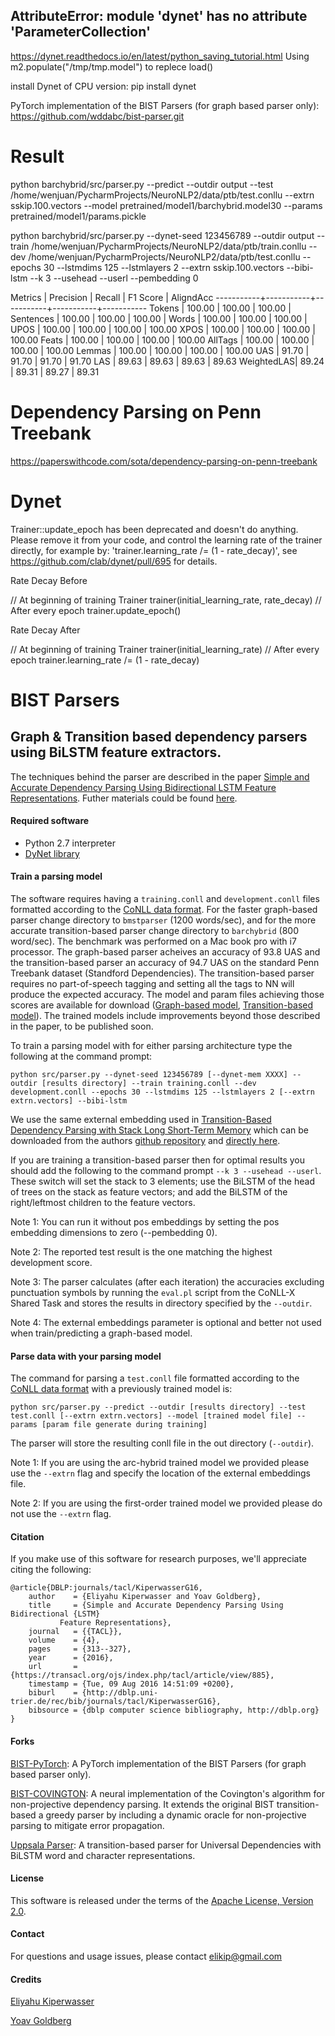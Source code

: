 ## AttributeError: module 'dynet' has no attribute 'ParameterCollection'

https://dynet.readthedocs.io/en/latest/python_saving_tutorial.html
Using m2.populate("/tmp/tmp.model") to replece load()

install Dynet of CPU version:  pip install dynet


PyTorch implementation of the BIST Parsers (for graph based parser only): https://github.com/wddabc/bist-parser.git

# Result 
python barchybrid/src/parser.py --predict --outdir output --test /home/wenjuan/PycharmProjects/NeuroNLP2/data/ptb/test.conllu --extrn sskip.100.vectors --model pretrained/model1/barchybrid.model30 --params pretrained/model1/params.pickle 

python barchybrid/src/parser.py --dynet-seed 123456789 --outdir output --train /home/wenjuan/PycharmProjects/NeuroNLP2/data/ptb/train.conllu --dev /home/wenjuan/PycharmProjects/NeuroNLP2/data/ptb/test.conllu --epochs 30 --lstmdims 125 --lstmlayers 2 --extrn sskip.100.vectors --bibi-lstm --k 3 --usehead --userl --pembedding 0

Metrics    | Precision |    Recall |  F1 Score | AligndAcc
-----------+-----------+-----------+-----------+-----------
Tokens     |    100.00 |    100.00 |    100.00 |
Sentences  |    100.00 |    100.00 |    100.00 |
Words      |    100.00 |    100.00 |    100.00 |
UPOS       |    100.00 |    100.00 |    100.00 |    100.00
XPOS       |    100.00 |    100.00 |    100.00 |    100.00
Feats      |    100.00 |    100.00 |    100.00 |    100.00
AllTags    |    100.00 |    100.00 |    100.00 |    100.00
Lemmas     |    100.00 |    100.00 |    100.00 |    100.00
UAS        |     91.70 |     91.70 |     91.70 |     91.70
LAS        |     89.63 |     89.63 |     89.63 |     89.63
WeightedLAS|     89.24 |     89.31 |     89.27 |     89.31


# Dependency Parsing on Penn Treebank

https://paperswithcode.com/sota/dependency-parsing-on-penn-treebank

# Dynet
 Trainer::update_epoch has been deprecated and doesn't do anything. Please remove it from your code, and control the learning rate of the trainer directly, for example by: 'trainer.learning_rate /= (1 - rate_decay)', see https://github.com/clab/dynet/pull/695 for details.

Rate Decay Before

// At beginning of training
Trainer trainer(initial_learning_rate, rate_decay)
// After every epoch
trainer.update_epoch()

Rate Decay After

// At beginning of training
Trainer trainer(initial_learning_rate)
// After every epoch
trainer.learning_rate /= (1 - rate_decay)


# BIST Parsers
## Graph & Transition based dependency parsers using BiLSTM feature extractors.

The techniques behind the parser are described in the paper [Simple and Accurate Dependency Parsing Using Bidirectional LSTM Feature Representations](https://www.transacl.org/ojs/index.php/tacl/article/viewFile/885/198). Futher materials could be found [here](http://elki.cc/#/article/Simple%20and%20Accurate%20Dependency%20Parsing%20Using%20Bidirectional%20LSTM%20Feature%20Representations).

#### Required software

 * Python 2.7 interpreter
 * [DyNet library](https://github.com/clab/dynet/tree/master/python)

#### Train a parsing model

The software requires having a `training.conll` and `development.conll` files formatted according to the [CoNLL data format](http://ilk.uvt.nl/conll/#dataformat).
For the faster graph-based parser change directory to `bmstparser` (1200 words/sec), and for the more accurate transition-based parser change directory to `barchybrid` (800 word/sec). The benchmark was performed on a Mac book pro with i7 processor. The graph-based parser acheives an accuracy of 93.8 UAS and the transition-based parser an accuracy of 94.7 UAS on the standard Penn Treebank dataset (Standford Dependencies). The transition-based parser requires no part-of-speech tagging and setting all the tags to NN will produce the expected accuracy. The model and param files achieving those scores are available for download ([Graph-based model](https://www.dropbox.com/sh/v9cbshnmb36km6v/AADgBS9hb9vy0o-UBZW9AbbKa/bestfirstorder.tar.gz?dl=0), [Transition-based model](https://www.dropbox.com/sh/v9cbshnmb36km6v/AACEPp3DLQeJnRA_QyPmll93a/bestarchybrid.tar.gz?dl=0)). The trained models include improvements beyond those described in the paper, to be published soon.

To train a parsing model with for either parsing architecture type the following at the command prompt:

    python src/parser.py --dynet-seed 123456789 [--dynet-mem XXXX] --outdir [results directory] --train training.conll --dev development.conll --epochs 30 --lstmdims 125 --lstmlayers 2 [--extrn extrn.vectors] --bibi-lstm

We use the same external embedding used in [Transition-Based Dependency Parsing with Stack Long Short-Term Memory](http://arxiv.org/abs/1505.08075) which can be downloaded from the authors [github repository](https://github.com/clab/lstm-parser/) and [directly here](https://drive.google.com/file/d/0B8nESzOdPhLsdWF2S1Ayb1RkTXc/view?usp=sharing).

If you are training a transition-based parser then for optimal results you should add the following to the command prompt `--k 3 --usehead --userl`. These switch will set the stack to 3 elements; use the BiLSTM of the head of trees on the stack as feature vectors; and add the BiLSTM of the right/leftmost children to the feature vectors.

Note 1: You can run it without pos embeddings by setting the pos embedding dimensions to zero (--pembedding 0).

Note 2: The reported test result is the one matching the highest development score.

Note 3: The parser calculates (after each iteration) the accuracies excluding punctuation symbols by running the `eval.pl` script from the CoNLL-X Shared Task and stores the results in directory specified by the `--outdir`.

Note 4: The external embeddings parameter is optional and better not used when train/predicting a graph-based model.

#### Parse data with your parsing model

The command for parsing a `test.conll` file formatted according to the [CoNLL data format](http://ilk.uvt.nl/conll/#dataformat) with a previously trained model is:

    python src/parser.py --predict --outdir [results directory] --test test.conll [--extrn extrn.vectors] --model [trained model file] --params [param file generate during training]

The parser will store the resulting conll file in the out directory (`--outdir`).

Note 1: If you are using the arc-hybrid trained model we provided please use the `--extrn` flag and specify the location of the external embeddings file.

Note 2: If you are using the first-order trained model we provided please do not use the `--extrn` flag.

#### Citation

If you make use of this software for research purposes, we'll appreciate citing the following:

    @article{DBLP:journals/tacl/KiperwasserG16,
        author    = {Eliyahu Kiperwasser and Yoav Goldberg},
        title     = {Simple and Accurate Dependency Parsing Using Bidirectional {LSTM}
               Feature Representations},
        journal   = {{TACL}},
        volume    = {4},
        pages     = {313--327},
        year      = {2016},
        url       = {https://transacl.org/ojs/index.php/tacl/article/view/885},
        timestamp = {Tue, 09 Aug 2016 14:51:09 +0200},
        biburl    = {http://dblp.uni-trier.de/rec/bib/journals/tacl/KiperwasserG16},
        bibsource = {dblp computer science bibliography, http://dblp.org}
    }
    
#### Forks

[BIST-PyTorch](https://github.com/wddabc/bist-parser): A PyTorch implementation of the BIST Parsers (for graph based parser only). 

[BIST-COVINGTON](https://github.com/aghie/LyS-FASTPARSE): A neural implementation of the Covington's algorithm for non-projective dependency parsing. It extends the original BIST transition-based a greedy parser by including a dynamic oracle for non-projective parsing to mitigate error propagation.

[Uppsala Parser](https://github.com/UppsalaNLP/uuparser):  A transition-based parser for Universal Dependencies with BiLSTM word and character representations. 

#### License

This software is released under the terms of the [Apache License, Version 2.0](http://www.apache.org/licenses/LICENSE-2.0).

#### Contact

For questions and usage issues, please contact elikip@gmail.com

#### Credits

[Eliyahu Kiperwasser](http://elki.cc)

[Yoav Goldberg](https://www.cs.bgu.ac.il/~yoavg/uni/)

